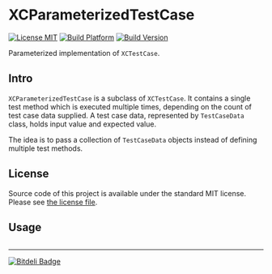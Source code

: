 # XCParameterizedTestCase

[![License MIT](https://go-shields.herokuapp.com/license-MIT-blue.png)](https://github.com/michalkonturek/XCParameterizedTestCase/blob/master/LICENSE)
[![Build Platform](https://cocoapod-badges.herokuapp.com/p/XCParameterizedTestCase/badge.png)](https://github.com/michalkonturek/XCParameterizedTestCase)
[![Build Version](https://cocoapod-badges.herokuapp.com/v/XCParameterizedTestCase/badge.png)](https://github.com/michalkonturek/XCParameterizedTestCase)

<!--
[![Build Status](https://travis-ci.org/michalkonturek/XCParameterizedTestCase?branch=master)](https://travis-ci.org/michalkonturek/XCParameterizedTestCase)
-->

Parameterized implementation of `XCTestCase`.

## Intro

`XCParameterizedTestCase` is a subclass of `XCTestCase`. 
It contains a single test method which is executed multiple times, depending on the count of test case data supplied. A test case data, represented by `TestCaseData` class, holds input value and expected value.

The idea is to pass a collection of `TestCaseData` objects instead of defining multiple test methods.

<!--```obj-c
```-->

<!--[TestCaseData(1,"1")]
[TestCaseData(3,"fizz")]
[TestCaseData(5,"buzz")]
- (void)test_fizzbuzz_withInput:(id)input andExpected:(id)expected {
}-->

## License

Source code of this project is available under the standard MIT license. Please see [the license file][LICENSE].

[PODS]:http://cocoapods.org/
[LICENSE]:https://github.com/michalkonturek/XCParameterizedTestCase/blob/master/LICENSE


## Usage

```obj-c
```


- - - 

[![Bitdeli Badge](https://d2weczhvl823v0.cloudfront.net/michalkonturek/xcparameterizedtestcase/trend.png)](https://bitdeli.com/free "Bitdeli Badge")



